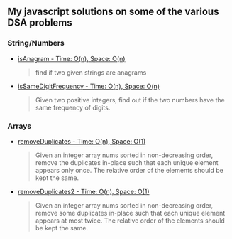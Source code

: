 ## My javascript solutions on some of the various DSA problems

### String/Numbers

- [isAnagram - Time: O(n), Space: O(n) ](https://github.com/varshney-himanshu/dsa/blob/main/javascript/anagram.js)
  > find if two given strings are anagrams
- [isSameDigitFrequency - Time: O(n), Space: O(n) ](https://github.com/varshney-himanshu/dsa/blob/main/javascript/isSameDigitFrequency.js)
  > Given two positive integers, find out if the two numbers have the same frequency of digits.

### Arrays

- [removeDuplicates - Time: O(n), Space: O(1) ](https://github.com/varshney-himanshu/dsa/blob/main/javascript/removeDuplicates.js)
  > Given an integer array nums sorted in non-decreasing order, remove the duplicates in-place such that each unique element appears only once. The relative order of the elements should be kept the same.
- [removeDuplicates2 - Time: O(n), Space: O(1) ](https://github.com/varshney-himanshu/dsa/blob/main/javascript/removeDuplicates2.js)
  > Given an integer array nums sorted in non-decreasing order, remove some duplicates in-place such that each unique element appears at most twice. The relative order of the elements should be kept the same.
